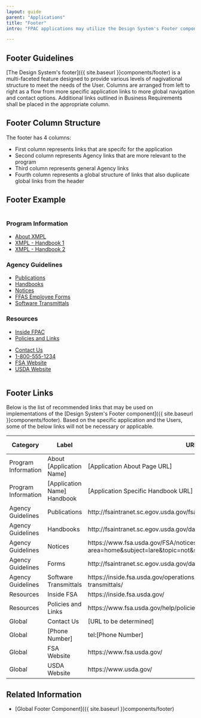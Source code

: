 ```yaml
---
layout: guide
parent: "Applications"
title: "Footer"
intro: "FPAC applications may utilize the Design System's Footer component. The links in the below table are suggested for all applications. Additional links specific to individual applications may be appended in the appropriate category column."

---
```


## Footer Guidelines

[The Design System's footer]({{ site.baseurl }}components/footer) is a multi-faceted feature designed to provide various levels of nagivational structure to meet the needs of the User. Columns are arranged from left to right as a flow from more specific application links to more global navigation and contact options. Additional links outlined in Business Requirements shall be placed in the appropriate column.

## Footer Column Structure

The footer has 4 columns:

 * First column represents links that are specifc for the application
 * Second column represents Agency links that are more relevant to the program
 * Third column represents general Agency links
 * Fourth column represents a global structure of links that also duplicate global links from the header

## Footer Example

<div class="ds-preview">
  <div style="overflow: hidden">
    <div class="fsa-footer">
      <div class="fsa-footer__bd">
        <div class="fsa-grid">
          <div class="fsa-footer__primary fsa-grid__1/1 fsa-grid__9/12@l">
            <div class="fsa-grid">
              <div class="fsa-grid__1/1 fsa-grid__1/3@m">
                <h3 class="fsa-footer__cat-header">Program Information</h3>
                <ul class="fsa-footer__list">
                  <li class="fsa-footer__list-item"><a href="#" target="_blank">About XMPL</a></li>
                  <li class="fsa-footer__list-item"><a href="#" target="_blank">XMPL - Handbook 1</a></li>
                  <li class="fsa-footer__list-item"><a href="#" target="_blank">XMPL - Handbook 2</a></li>
                </ul>
              </div>
              <div class="fsa-grid__1/1 fsa-grid__1/3@m">
                <h3 class="fsa-footer__cat-header">Agency Guidelines</h3>
                <ul class="fsa-footer__list">
                  <li class="fsa-footer__list-item"><a href="#" target="_blank">Publications</a></li>
                  <li class="fsa-footer__list-item"><a href="#" target="_blank">Handbooks</a></li>
                  <li class="fsa-footer__list-item"><a href="#" target="_blank">Notices</a></li>
                  <li class="fsa-footer__list-item"><a href="#" target="_blank">FFAS Employee Forms</a></li>
                  <li class="fsa-footer__list-item"><a href="#" target="_blank">Software Transmittals</a></li>
                </ul>
              </div>
              <div class="fsa-grid__1/1 fsa-grid__1/3@m">
                <h3 class="fsa-footer__cat-header">Resources</h3>
                <ul class="fsa-footer__list">
                  <li class="fsa-footer__list-item"><a href="#" target="_blank">Inside FPAC</a></li>
                  <li class="fsa-footer__list-item"><a href="#" target="_blank">Policies and Links</a></li>
                </ul>
              </div>
            </div>
          </div>
          <div class="fsa-footer__secondary fsa-grid__1/1 fsa-grid__3/12@l">
            <ul class="fsa-footer__list fsa-footer__secondary-list">
              <li class="fsa-footer__list-item fsa-footer__secondary-list-item">
                <a class="fsa-btn fsa-footer__btn" href="#" target="_blank">Contact Us</a>
              </li>
              <li class="fsa-footer__list-item fsa-footer__secondary-list-item"><a href="tel:+8005551234" aria-label="FSA Telephone Number. 1. 800. 5 5 5. 1 2 3 4." target="_blank">1-800-555-1234</a></li>
              <li class="fsa-footer__list-item fsa-footer__secondary-list-item"><a href="//www.fsa.usda.gov/" target="_blank">FSA Website</a></li>
              <li class="fsa-footer__list-item fsa-footer__secondary-list-item"><a href="//www.usda.gov/" target="_blank">USDA Website</a></li>
            </ul>
          </div>
        </div>
      </div>
    </div>
  </div>
</div>

## Footer Links

Below is the list of recommended links that may be used on implementations of the [Design System's Footer component]({{ site.baseurl }}components/footer). Based on the specific application and the Users, some of the below links will not be necessary or applicable.

<table class="fsa-table fsa-table--responsive">
    <thead>
        <tr>
            <th scope="col">Category</th>
            <th scope="col">Label</th>
            <th scope="col">URL</th>
            <th scope="col">Application Specific</th>
        </tr>
    </thead>
    <tbody>
        <tr>
            <td aria-label="Category" scope="row">Program Information</td>
            <td aria-label="Label" scope="row">About [Application Name]</td>
            <td aria-label="URL" scope="row">[Application About Page URL]</td>
            <td aria-label="Application Specific"><span class="fsa-sr-only">No</span></td>
        </tr>
        <tr>
            <td aria-label="Category" scope="row">Program Information</td>
            <td aria-label="Label" scope="row">[Application Name] Handbook</td>
            <td aria-label="URL" scope="row">[Application Specific Handbook URL]</td>
            <td aria-label="Application Specific"><strong title="Yes" aria-label="yes">&times;</strong></td>
        </tr>
        <tr>
            <td aria-label="Category" scope="row">Agency Guidelines</td>
            <td aria-label="Label" scope="row">Publications</td>
            <td aria-label="URL" scope="row">http://fsaintranet.sc.egov.usda.gov/fsa/FSAIntranet_newsroom.html</td>
            <td aria-label="Application Specific"><span class="fsa-sr-only">No</span></td>
        </tr>
        <tr>
            <td aria-label="Category" scope="row">Agency Guidelines</td>
            <td aria-label="Label" scope="row">Handbooks</td>
            <td aria-label="URL" scope="row">http://fsaintranet.sc.egov.usda.gov/dam/handbooks/handbooks.asp</td>
            <td aria-label="Application Specific"><strong title="Yes" aria-label="yes">&times;</strong></td>
        </tr>
        <tr>
            <td aria-label="Category" scope="row">Agency Guidelines</td>
            <td aria-label="Label" scope="row">Notices</td>
            <td aria-label="URL" scope="row">https://www.fsa.usda.gov/FSA/notices?area=home&subject=lare&topic=not&setflag=FROMURL&getData=NONE"</td>
            <td aria-label="Application Specific"><span class="fsa-sr-only">No</span></td>
        </tr>
        <tr>
            <td aria-label="Category" scope="row">Agency Guidelines</td>
            <td aria-label="Label" scope="row">Forms</td>
            <td aria-label="URL" scope="row">http://fsaintranet.sc.egov.usda.gov/dam/ffasforms/forms.html</td>
            <td aria-label="Application Specific"><span class="fsa-sr-only">No</span></td>
        </tr>
        <tr>
            <td aria-label="Category" scope="row">Agency Guidelines</td>
            <td aria-label="Label" scope="row">Software Transmittals</td>
            <td aria-label="URL" scope="row">https://inside.fsa.usda.gov/operations/ocio/software-release-transmittals/</td>
            <td aria-label="Application Specific"><span class="fsa-sr-only">No</span></td>
        </tr>
        <tr>
            <td aria-label="Category" scope="row">Resources</td>
            <td aria-label="Label" scope="row">Inside FSA</td>
            <td aria-label="URL" scope="row">https://inside.fsa.usda.gov/</td>
            <td aria-label="Application Specific"><span class="fsa-sr-only">No</span></td>
        </tr>
        <tr>
            <td aria-label="Category" scope="row">Resources</td>
            <td aria-label="Label" scope="row">Policies and Links</td>
            <td aria-label="URL" scope="row">https://www.fsa.usda.gov/help/policies-and-links</td>
            <td aria-label="Application Specific"><span class="fsa-sr-only">No</span></td>
        </tr>
        <tr>
            <td aria-label="Category" scope="row">Global</td>
            <td aria-label="Label" scope="row">Contact Us</td>
            <td aria-label="URL" scope="row">[URL to be determined]</td>
            <td aria-label="Application Specific"><span class="fsa-sr-only">No</span></td>
        </tr>
        <tr>
            <td aria-label="Category" scope="row">Global</td>
            <td aria-label="Label" scope="row">[Phone Number]</td>
            <td aria-label="URL" scope="row">tel:[Phone Number]</td>
            <td aria-label="Application Specific"><strong title="Yes" aria-label="yes">&times;</strong></td>
        </tr>
        <tr>
            <td aria-label="Category" scope="row">Global</td>
            <td aria-label="Label" scope="row">FSA Website</td>
            <td aria-label="URL" scope="row">https://www.fsa.usda.gov/</td>
            <td aria-label="Application Specific"><span class="fsa-sr-only">No</span></td>
        </tr>
        <tr>
            <td aria-label="Category" scope="row">Global</td>
            <td aria-label="Label" scope="row">USDA Website</td>
            <td aria-label="URL" scope="row">https://www.usda.gov/</td>
            <td aria-label="Application Specific"><span class="fsa-sr-only">No</span></td>
        </tr>
    </tbody>
</table>

## Related Information

* [Global Footer Component]({{ site.baseurl }}components/footer)
